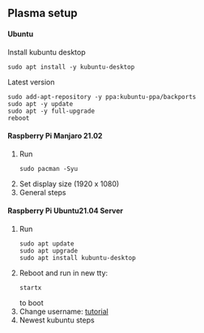 ## Plasma setup

#### Ubuntu
Install kubuntu desktop
   ```shell
   sudo apt install -y kubuntu-desktop
   ```
Latest version
   ```shell
   sudo add-apt-repository -y ppa:kubuntu-ppa/backports
   sudo apt -y update
   sudo apt -y full-upgrade
   reboot
   ```

#### Raspberry Pi Manjaro 21.02
1) Run
   ```shell
   sudo pacman -Syu
   ```
2) Set display size (1920 x 1080)
3) General steps

#### Raspberry Pi Ubuntu21.04 Server
1) Run
   ```shell
   sudo apt update
   sudo apt upgrade
   sudo apt install kubuntu-desktop
   ```
2) Reboot and run in new tty:
   ```shell
   startx
   ```
   to boot
3) Change username: [tutorial](https://www.linuxuprising.com/2019/04/how-to-change-username-on-ubuntu-debian.html)
4) Newest kubuntu steps
